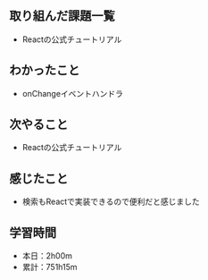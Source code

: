 ## 取り組んだ課題一覧
- Reactの公式チュートリアル
## わかったこと
- onChangeイベントハンドラ
## 次やること
- Reactの公式チュートリアル
## 感じたこと
- 検索もReactで実装できるので便利だと感じました
## 学習時間
- 本日：2h00m
- 累計：751h15m
